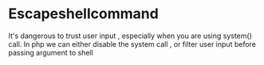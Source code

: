 # Escapeshellcommand
It's dangerous to trust user input , especially when you are using system() call. In php we can either disable the system call , or filter user input before passing argument to shell
